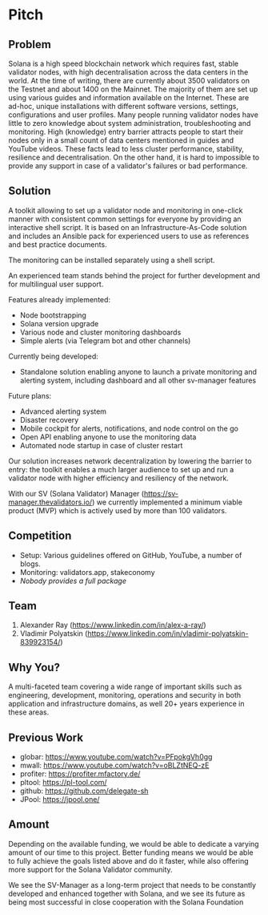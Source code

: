 # Pitch

## Problem

Solana is a high speed blockchain network which requires fast, stable validator nodes, with high decentralisation across the data centers in the world.
At the time of writing, there are currently about 3500 validators on the Testnet and about 1400 on the Mainnet. The majority of them are set up using various guides and information available on the Internet. 
These are ad-hoc, unique installations with different software versions, settings, configurations and user profiles.
Many people running validator nodes have little to zero knowledge about system administration, troubleshooting and monitoring.
High (knowledge) entry barrier attracts people to start their nodes only in a small count of data centers mentioned in guides and YouTube videos.
These facts lead to less cluster performance, stability, resilience and decentralisation. On the other hand, it is hard to impossible to provide any support in case of a validator's failures or bad performance.

## Solution

A toolkit allowing to set up a validator node and monitoring in one-click manner with consistent common settings for everyone by providing an interactive shell script. It is based on an Infrastructure-As-Code solution and includes an Ansible pack for experienced users to use as references and best practice documents.

The monitoring can be installed separately using a shell script.

An experienced team stands behind the project for further development and for multilingual user support.

Features already implemented:
- Node bootstrapping
- Solana version upgrade
- Various node and cluster monitoring dashboards
- Simple alerts (via Telegram bot and other channels)

Currently being developed:
- Standalone solution enabling anyone to launch a private monitoring and alerting system, including dashboard and all other sv-manager features

Future plans:
- Advanced alerting system
- Disaster recovery
- Mobile cockpit for alerts, notifications, and node control on the go
- Open API enabling anyone to use the monitoring data
- Automated node startup in case of cluster restart

Our solution increases network decentralization by lowering the barrier to entry: the toolkit enables a much larger audience to set up and run a validator node with higher efficiency and resiliency of the network.

With our SV (Solana Validator) Manager (https://sv-manager.thevalidators.io/) we currently implemented a minimum viable product (MVP) which is actively used by more than 100 validators.

## Competition

- Setup: Various guidelines offered on GitHub, YouTube, a number of blogs.
- Monitoring: validators.app, stakeconomy
- *Nobody provides a full package*

## Team

1. Alexander Ray (https://www.linkedin.com/in/alex-a-ray/)
2. Vladimir Polyatskin (https://www.linkedin.com/in/vladimir-polyatskin-839923154/)

## Why You?

A multi-faceted team covering a wide range of important skills such as
engineering, development, monitoring, operations and security in both application and infrastructure domains, as well 20+ years experience in these areas.

## Previous Work

- globar: https://www.youtube.com/watch?v=PFpokgVh0gg
- mwall: https://www.youtube.com/watch?v=oBLZtNEQ-zE
- profiter: https://profiter.mfactory.de/
- pltool: https://pl-tool.com/
- github: https://github.com/delegate-sh
- JPool: https://jpool.one/

## Amount

Depending on the available funding, we would be able to dedicate a varying amount of our time to this project. Better funding means we would be able to fully achieve the goals listed above and do it faster, while also offering more support for the Solana Validator community.

We see the SV-Manager as a long-term project that needs to be constantly developed and enhanced together with Solana, and we see its future as being most successful in close cooperation with the Solana Foundation
